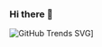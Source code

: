 ### Hi there 👋

![GitHub Trends SVG]([https://api.githubtrends.io/user/svg/Aymco](https://api.githubtrends.io/user/svg/Aymco/langs?time_range=one_year&include_private=True&loc_metric=changed&theme=dark))]

<!--
**Aymco/Aymco** is a ✨ _special_ ✨ repository because its `README.md` (this file) appears on your GitHub profile.

Here are some ideas to get you started:

- 🔭 I’m currently working on ...
- 🌱 I’m currently learning ...
- 👯 I’m looking to collaborate on ...
- 🤔 I’m looking for help with ...
- 💬 Ask me about ...
- 📫 How to reach me: ...
- 😄 Pronouns: ...
- ⚡ Fun fact: ...
-->
